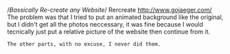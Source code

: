 /*Bassically Re-create any Website*/
Rercreate http://www.gojaeger.com/
	The problem was that I tried to put an animated background like the original, but I didn't get all the photos neccessary, it was fine because I would tecnically just put a relative picture of the website then continue from it.

	The other parts, with no excuse, I never did them.